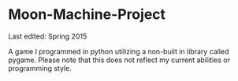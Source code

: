 # Moon-Machine-Project
Last edited: Spring 2015 

A game I programmed in python utilizing a non-built in library called pygame. 
Please note that this does not reflect my current abilities or programming style.

